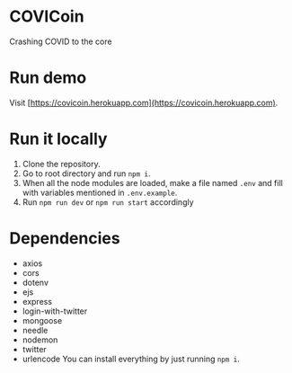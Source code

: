 # COVICoin
Crashing COVID to the core

# Run demo
Visit [https://covicoin.herokuapp.com](https://covicoin.herokuapp.com).

# Run it locally

1. Clone the repository.
2. Go to root directory and run `npm i`.
3. When all the node modules are loaded, make a file named `.env` and fill with variables mentioned in `.env.example`.
4. Run `npm run dev` or `npm run start` accordingly

# Dependencies

- axios
- cors
- dotenv
- ejs
- express
- login-with-twitter
- mongoose
- needle
- nodemon
- twitter
- urlencode
You can install everything by just running `npm i`.